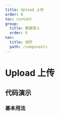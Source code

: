 ```yaml
---
title: Upload 上传
order: 0
toc: content
group:
  title: 数据录入
  order: 0
nav:
  title: 组件
  path: /components
---
```


# Upload 上传

## 代码演示

### 基本用法

[//]: # (<code src="./demos/basic.tsx" />)
